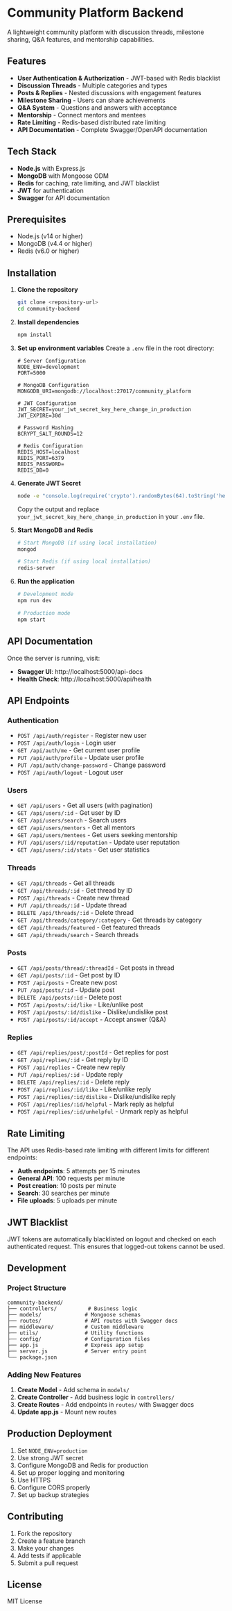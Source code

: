 # Community Platform Backend

A lightweight community platform with discussion threads, milestone sharing, Q&A features, and mentorship capabilities.

## Features

- **User Authentication & Authorization** - JWT-based with Redis blacklist
- **Discussion Threads** - Multiple categories and types
- **Posts & Replies** - Nested discussions with engagement features
- **Milestone Sharing** - Users can share achievements
- **Q&A System** - Questions and answers with acceptance
- **Mentorship** - Connect mentors and mentees
- **Rate Limiting** - Redis-based distributed rate limiting
- **API Documentation** - Complete Swagger/OpenAPI documentation

## Tech Stack

- **Node.js** with Express.js
- **MongoDB** with Mongoose ODM
- **Redis** for caching, rate limiting, and JWT blacklist
- **JWT** for authentication
- **Swagger** for API documentation

## Prerequisites

- Node.js (v14 or higher)
- MongoDB (v4.4 or higher)
- Redis (v6.0 or higher)

## Installation

1. **Clone the repository**
   ```bash
   git clone <repository-url>
   cd community-backend
   ```

2. **Install dependencies**
   ```bash
   npm install
   ```

3. **Set up environment variables**
   Create a `.env` file in the root directory:
   ```env
   # Server Configuration
   NODE_ENV=development
   PORT=5000

   # MongoDB Configuration
   MONGODB_URI=mongodb://localhost:27017/community_platform

   # JWT Configuration
   JWT_SECRET=your_jwt_secret_key_here_change_in_production
   JWT_EXPIRE=30d

   # Password Hashing
   BCRYPT_SALT_ROUNDS=12

   # Redis Configuration
   REDIS_HOST=localhost
   REDIS_PORT=6379
   REDIS_PASSWORD=
   REDIS_DB=0
   ```

4. **Generate JWT Secret**
   ```bash
   node -e "console.log(require('crypto').randomBytes(64).toString('hex'))"
   ```
   Copy the output and replace `your_jwt_secret_key_here_change_in_production` in your `.env` file.

5. **Start MongoDB and Redis**
   ```bash
   # Start MongoDB (if using local installation)
   mongod

   # Start Redis (if using local installation)
   redis-server
   ```

6. **Run the application**
   ```bash
   # Development mode
   npm run dev

   # Production mode
   npm start
   ```

## API Documentation

Once the server is running, visit:
- **Swagger UI**: http://localhost:5000/api-docs
- **Health Check**: http://localhost:5000/api/health

## API Endpoints

### Authentication
- `POST /api/auth/register` - Register new user
- `POST /api/auth/login` - Login user
- `GET /api/auth/me` - Get current user profile
- `PUT /api/auth/profile` - Update user profile
- `PUT /api/auth/change-password` - Change password
- `POST /api/auth/logout` - Logout user

### Users
- `GET /api/users` - Get all users (with pagination)
- `GET /api/users/:id` - Get user by ID
- `GET /api/users/search` - Search users
- `GET /api/users/mentors` - Get all mentors
- `GET /api/users/mentees` - Get users seeking mentorship
- `PUT /api/users/:id/reputation` - Update user reputation
- `GET /api/users/:id/stats` - Get user statistics

### Threads
- `GET /api/threads` - Get all threads
- `GET /api/threads/:id` - Get thread by ID
- `POST /api/threads` - Create new thread
- `PUT /api/threads/:id` - Update thread
- `DELETE /api/threads/:id` - Delete thread
- `GET /api/threads/category/:category` - Get threads by category
- `GET /api/threads/featured` - Get featured threads
- `GET /api/threads/search` - Search threads

### Posts
- `GET /api/posts/thread/:threadId` - Get posts in thread
- `GET /api/posts/:id` - Get post by ID
- `POST /api/posts` - Create new post
- `PUT /api/posts/:id` - Update post
- `DELETE /api/posts/:id` - Delete post
- `POST /api/posts/:id/like` - Like/unlike post
- `POST /api/posts/:id/dislike` - Dislike/undislike post
- `POST /api/posts/:id/accept` - Accept answer (Q&A)

### Replies
- `GET /api/replies/post/:postId` - Get replies for post
- `GET /api/replies/:id` - Get reply by ID
- `POST /api/replies` - Create new reply
- `PUT /api/replies/:id` - Update reply
- `DELETE /api/replies/:id` - Delete reply
- `POST /api/replies/:id/like` - Like/unlike reply
- `POST /api/replies/:id/dislike` - Dislike/undislike reply
- `POST /api/replies/:id/helpful` - Mark reply as helpful
- `POST /api/replies/:id/unhelpful` - Unmark reply as helpful

## Rate Limiting

The API uses Redis-based rate limiting with different limits for different endpoints:

- **Auth endpoints**: 5 attempts per 15 minutes
- **General API**: 100 requests per minute
- **Post creation**: 10 posts per minute
- **Search**: 30 searches per minute
- **File uploads**: 5 uploads per minute

## JWT Blacklist

JWT tokens are automatically blacklisted on logout and checked on each authenticated request. This ensures that logged-out tokens cannot be used.

## Development

### Project Structure
```
community-backend/
├── controllers/          # Business logic
├── models/              # Mongoose schemas
├── routes/              # API routes with Swagger docs
├── middleware/          # Custom middleware
├── utils/               # Utility functions
├── config/              # Configuration files
├── app.js               # Express app setup
├── server.js            # Server entry point
└── package.json
```

### Adding New Features

1. **Create Model** - Add schema in `models/`
2. **Create Controller** - Add business logic in `controllers/`
3. **Create Routes** - Add endpoints in `routes/` with Swagger docs
4. **Update app.js** - Mount new routes

## Production Deployment

1. Set `NODE_ENV=production`
2. Use strong JWT secret
3. Configure MongoDB and Redis for production
4. Set up proper logging and monitoring
5. Use HTTPS
6. Configure CORS properly
7. Set up backup strategies

## Contributing

1. Fork the repository
2. Create a feature branch
3. Make your changes
4. Add tests if applicable
5. Submit a pull request

## License

MIT License 